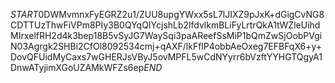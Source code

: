 $START$0DWMvmnxFyEGRZ2u1/ZUU8upgYWxx5sL7lJIXZ9pJxK+dGigCvNG8CDTTUzThwFiVPm8PIy3B0QYqQIYcjshLb2lfdvlkmBLiFyLrtrQkA1tWZleUihdMIrxelfRH2d4k3bep18B5vSyJG7WaySqi3paAReefSsMiP1bQmZwSjOobPVgiN03Agrgk2SHBi2CfOl8092534cmj+qAXF/lkFflP4obbAeOxeg7EFBFqX6+y+DovQFUidMyCaxs7wGHERJsVByJ5ovMPFL5wCdNYyrr6bVzftYYHGTQgyA1DnwATyjimXGoUZAMkWFZs6ep$END$
